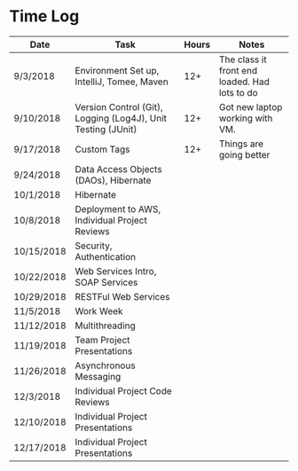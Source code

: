# Time Log

| Date | Task | Hours | Notes|
|------|------|-------|------|
| 9/3/2018|Environment Set up, IntelliJ, Tomee, Maven| 12+ | The class it front end loaded. Had lots to do |
| 9/10/2018|Version Control (Git), Logging (Log4J), Unit Testing (JUnit) | 12+ | Got new laptop working with VM. |
| 9/17/2018|Custom Tags | 12+ | Things are going better |
| 9/24/2018|Data Access Objects (DAOs), Hibernate |  | |
| 10/1/2018|Hibernate |  | |
| 10/8/2018|Deployment to AWS, Individual Project Reviews |  | |
| 10/15/2018|Security, Authentication |  | |
| 10/22/2018|Web Services Intro, SOAP Services |  | |
| 10/29/2018|RESTFul Web Services |  | |
| 11/5/2018|Work Week |  | |
| 11/12/2018|Multithreading |  | |
| 11/19/2018|Team Project Presentations |  | |
| 11/26/2018|Asynchronous Messaging |  | |
| 12/3/2018|Individual Project Code Reviews |  | |
| 12/10/2018|Individual Project Presentations |  | |
| 12/17/2018|Individual Project Presentations |  | |